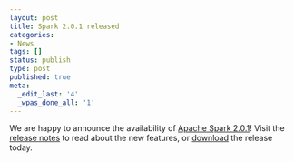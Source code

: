 ```yaml
---
layout: post
title: Spark 2.0.1 released
categories:
- News
tags: []
status: publish
type: post
published: true
meta:
  _edit_last: '4'
  _wpas_done_all: '1'
---
```

We are happy to announce the availability of <a href="{{site.url}}releases/spark-release-2-0-1.html" title="Spark Release 2.0.1">Apache Spark 2.0.1</a>! Visit the <a href="{{site.url}}releases/spark-release-2-0-1.html" title="Spark Release 2.0.1">release notes</a> to read about the new features, or <a href="{{site.url}}downloads.html">download</a> the release today.
